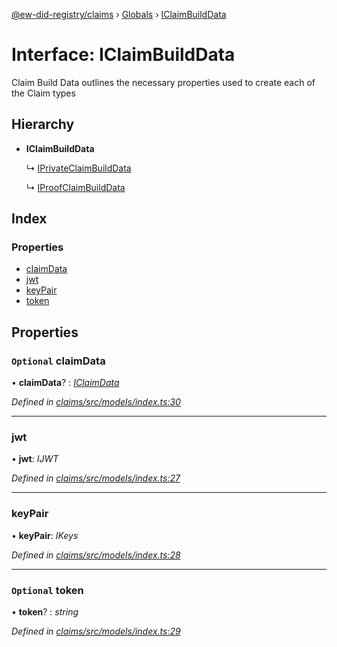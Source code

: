 [@ew-did-registry/claims](../README.md) › [Globals](../globals.md) › [IClaimBuildData](iclaimbuilddata.md)

# Interface: IClaimBuildData

Claim Build Data outlines the necessary properties used to create
each of the Claim types

## Hierarchy

* **IClaimBuildData**

  ↳ [IPrivateClaimBuildData](iprivateclaimbuilddata.md)

  ↳ [IProofClaimBuildData](iproofclaimbuilddata.md)

## Index

### Properties

* [claimData](iclaimbuilddata.md#optional-claimdata)
* [jwt](iclaimbuilddata.md#jwt)
* [keyPair](iclaimbuilddata.md#keypair)
* [token](iclaimbuilddata.md#optional-token)

## Properties

### `Optional` claimData

• **claimData**? : *[IClaimData](iclaimdata.md)*

*Defined in [claims/src/models/index.ts:30](https://github.com/energywebfoundation/ew-did-registry/blob/066079e/packages/claims/src/models/index.ts#L30)*

___

###  jwt

• **jwt**: *IJWT*

*Defined in [claims/src/models/index.ts:27](https://github.com/energywebfoundation/ew-did-registry/blob/066079e/packages/claims/src/models/index.ts#L27)*

___

###  keyPair

• **keyPair**: *IKeys*

*Defined in [claims/src/models/index.ts:28](https://github.com/energywebfoundation/ew-did-registry/blob/066079e/packages/claims/src/models/index.ts#L28)*

___

### `Optional` token

• **token**? : *string*

*Defined in [claims/src/models/index.ts:29](https://github.com/energywebfoundation/ew-did-registry/blob/066079e/packages/claims/src/models/index.ts#L29)*
